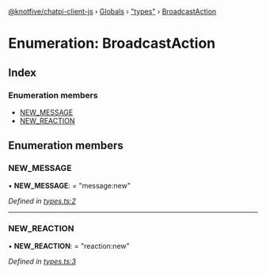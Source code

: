 [@knotfive/chatpi-client-js](../README.md) › [Globals](../globals.md) › ["types"](../modules/_types_.md) › [BroadcastAction](_types_.broadcastaction.md)

# Enumeration: BroadcastAction

## Index

### Enumeration members

* [NEW_MESSAGE](_types_.broadcastaction.md#new_message)
* [NEW_REACTION](_types_.broadcastaction.md#new_reaction)

## Enumeration members

###  NEW_MESSAGE

• **NEW_MESSAGE**: = "message:new"

*Defined in [types.ts:2](https://github.com/ArcQ/chatpi/blob/8af0fd6/clients/js/chatpi-client/src/types.ts#L2)*

___

###  NEW_REACTION

• **NEW_REACTION**: = "reaction:new"

*Defined in [types.ts:3](https://github.com/ArcQ/chatpi/blob/8af0fd6/clients/js/chatpi-client/src/types.ts#L3)*
